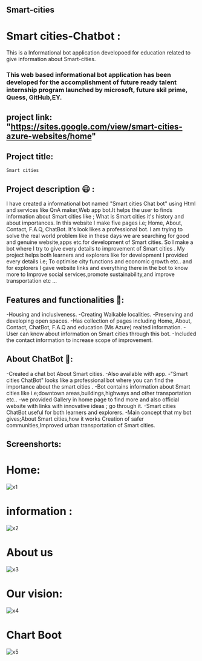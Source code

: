 ## Smart-cities
# Smart cities-Chatbot :
This is a Informational bot application developoed for education related to give information about Smart-cities.

### This web based informational bot application has been developed for the accomplishment of future ready talent internship program launched by microsoft, future skil prime, Quess, GitHub,EY.
## project link: "https://sites.google.com/view/smart-cities-azure-websites/home"
## Project title:
    Smart cities
   
## Project description 😃 :
I have created a informational bot named "Smart cities Chat bot" using Html and services like QnA maker,Web app bot.It helps the user to finds information about Smart cities like ; What is Smart cities it's history and about importances. In this website I make five pages i.e; Home, About, Contact, F.A.Q, ChatBot. It's look likes a professional bot. I am trying to solve the real world problem like in these days we are searching for good and genuine website,apps etc.for development of Smart cities. So I make a bot where I try to give every details to improvement of Smart cities . My project helps both learners and explorers like for development I provided every details i.e; To optimise city functions and economic growth etc.. and for explorers I gave website links and everything there in the bot to know more to Improve social services,promote sustainability,and improve transportation etc ...

## Features and functionalities 🧐:
-Housing and inclusiveness.
-Creating Walkable localities.
-Preserving and developing open spaces.
-Has collection of pages including Home, About, Contact, ChatBot, F.A.Q and education (Ms Azure) realted information.
-User can know about information on Smart cities through this bot.
-Included the contact information to increase scope of improvement.

## About ChatBot 💬:
-Created a chat bot About Smart cities.
-Also available with app.
-"Smart cities ChatBot" looks like a professional bot where you can find the importance about the smart cities .
-Bot contains information about Smart cities like i.e;downtown areas,buildings,highways and other transportation etc..
-we provided Gallery in home page to find more and also official website with links with innovative ideas ; go through it.
-Smart cities ChatBot useful for both learners and explorers.
-Main concept that my bot gives;About Smart cities,how it works Creation of safer communities,Improved urban transportation of Smart cities.

## Screenshorts:
# Home:
![x1](https://user-images.githubusercontent.com/113504353/192920891-dca1b01b-e8d3-495c-9da9-e72e7ae3cf4c.png)
# information :
![x2](https://user-images.githubusercontent.com/113504353/192920991-1873688d-30cb-49a7-b584-b76010ce79ca.png)
# About us
![x3](https://user-images.githubusercontent.com/113504353/192921059-7f76ef46-543c-4c01-8b9b-d588a82f84ce.png)
# Our vision:
![x4](https://user-images.githubusercontent.com/113504353/192921127-0074cac7-5ab2-4be0-87e2-e8c4f1a654f7.png)
 # Chart Boot
 ![x5](https://user-images.githubusercontent.com/113504353/192921284-8e9d1ced-cc7e-4e01-8e1d-bd0d9fb7a42b.png)








